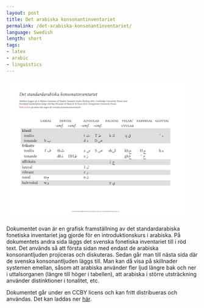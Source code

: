 ```yaml
---
layout: post
title: Det arabiska konsonantinventariet
permalink: /det-arabiska-konsonantinventariet/
language: Swedish
length: short
tags:
- latex
- arabic
- linguistics
---
```


![thumbnail](/images/sainventarie-thumbnail.png)

Dokumentet ovan är en grafisk framställning av det standardarabiska fonetiska inventariet jag gjorde för en introduktionskurs i arabiska. På dokumentets andra sida läggs det svenska fonetiska inventariet till i röd text. Det används så att första sidan med endast de arabiska konsonantljuden projiceras och diskuteras. Sedan går man till nästa sida där de svenska konsonantljuden läggs till. Man kan då visa på skillnader systemen emellan, såsom att arabiska använder fler ljud längre bak och ner i uttalsorganen (längre till höger i tabellen), att arabiska i större utsträckning använder distinktioner i tonalitet, etc.

Dokumentet går under en CCBY licens och kan fritt distribueras och användas. Det kan laddas ner [här](https://github.com/andreasmhallberg/sa-konsonantinventariet/raw/master/sa-konsonantinventariet.pdf).






